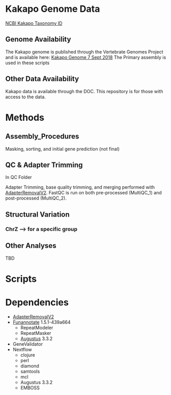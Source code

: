 # Kakapo Genome Data

[NCBI Kakapo Taxonomy ID](https://www.ncbi.nlm.nih.gov/Taxonomy/Browser/wwwtax.cgi?id=57251)

## Genome Availability
The Kakapo genome is published through the Vertebrate Genomes Project and is available here:
[Kakapo Genome 7 Sept 2018](https://vgp.github.io/genomeark/Strigops_habroptilus/)
The Primary assembly is used in these scripts

## Other Data Availability
Kakapo data is available through the DOC. This repository is for those with access to the data.

# Methods

## Assembly_Procedures
Masking, sorting, and initial gene prediction (not final)

## QC & Adapter Trimming
In QC Folder

Adapter Trimming, base quality trimming, and merging performed with [AdapterRemovalV2](https://github.com/MikkelSchubert/adapterremoval). FastQC is run on both pre-processed (MultiQC_1) and post-processed (MultiQC_2).



## Structural Variation
### ChrZ --> for a specific group

## Other Analyses
TBD

# Scripts

# Dependencies
* [AdapterRemovalV2](https://github.com/MikkelSchubert/adapterremoval)
* [Funannotate](https://github.com/nextgenusfs/funannotate) 1.5.1-439a664
  * RepeatModeler
  * RepeatMasker
  * [Augustus](https://github.com/Gaius-Augustus/Augustus) 3.3.2
* GeneValidator
* Nextflow
  * clojure
  * perl
  * diamond
  * samtools
  * mcl
  * Augustus 3.3.2
  * EMBOSS
